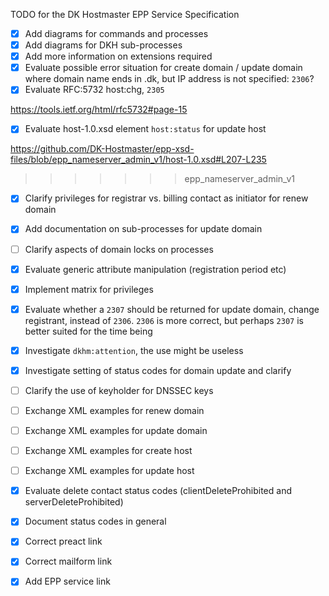 TODO for the DK Hostmaster EPP Service Specification

- [X] Add diagrams for commands and processes
- [X] Add diagrams for DKH sub-processes
- [X] Add more information on extensions required
- [X] Evaluate possible error situation for create domain / update domain where domain name ends in .dk, but IP address is not specified: `2306`?
- [X] Evaluate RFC:5732 host:chg, `2305`

https://tools.ietf.org/html/rfc5732#page-15

- [X] Evaluate host-1.0.xsd element `host:status` for update host

https://github.com/DK-Hostmaster/epp-xsd-files/blob/epp_nameserver_admin_v1/host-1.0.xsd#L207-L235
>>>>>>> epp_nameserver_admin_v1

- [X] Clarify privileges for registrar vs. billing contact as initiator for renew domain
- [X] Add documentation on sub-processes for update domain
- [ ] Clarify aspects of domain locks on processes
- [X] Evaluate generic attribute manipulation (registration period etc)
- [X] Implement matrix for privileges
- [X] Evaluate whether a `2307` should be returned for update domain, change registrant, instead of `2306`. `2306` is more correct, but perhaps `2307` is better suited for the time being

- [X] Investigate `dkhm:attention`, the use might be useless
- [X] Investigate setting of status codes for domain update and clarify
- [ ] Clarify the use of keyholder for DNSSEC keys

- [ ] Exchange XML examples for renew domain
- [ ] Exchange XML examples for update domain
- [ ] Exchange XML examples for create host
- [ ] Exchange XML examples for update host
- [X] Evaluate delete contact status codes (clientDeleteProhibited and serverDeleteProhibited)
- [X] Document status codes in general

- [X] Correct preact link
- [X] Correct mailform link
- [X] Add EPP service link